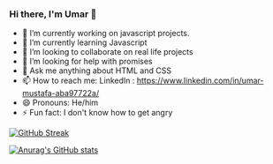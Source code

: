 ### Hi there, I'm Umar 👋

- 🔭 I’m currently working on javascript projects.
- 🌱 I’m currently learning Javascript
- 👯 I’m looking to collaborate on real life projects
- 🤔 I’m looking for help with promises
- 💬 Ask me anything about HTML and CSS
- 📫 How to reach me: LinkedIn : https://www.linkedin.com/in/umar-mustafa-aba97722a/ 
- 😄 Pronouns: He/him
- ⚡ Fun fact: I don't know how to get angry


[![GitHub Streak](https://streak-stats.demolab.com/?user=mustafaumar)](https://git.io/streak-stats)


[![Anurag's GitHub stats](https://github-readme-stats.vercel.app/api?username=mustafaumar&show_icons=true&theme=merko)](https://github.com/anuraghazra/github-readme-stats)
